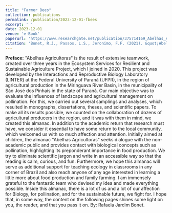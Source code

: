 ```yaml
---
title: "Farmer Bees"
collection: publications
permalink: /publication/2023-12-01-fbees
excerpt: ' '
date: 2023-12-01
venue: 'e-Book'
paperurl: 'https://www.researchgate.net/publication/375714169_Abelhas_Agricultoras'
citation: 'Bonet, R.J., Passos, L.S., Jeronimo, F.F. (2021). &quot;Abelhas Agricultoras.&quot; <i>e-Book</i>. Illustrations by Restrepo-Gonzáles, A. Curitiba, Author's edition, 51 pp.'
---
```


<b>Preface:</b> "Abelhas Agricultoras" is the result of extensive teamwork, created over three years in the Ecosystem Services for Resilient and Sustainable Agriculture Project, which I joined in 2020. This project was developed by the Interactions and Reproductive Biology Laboratory (LINTER) at the Federal University of Paraná (UFPR), in the region of agricultural production in the Miringuava River Basin, in the municipality of São José dos Pinhais in the state of Paraná. Our main objective was to evaluate the influences of landscape and agricultural management on pollination. For this, we carried out several samplings and analyses, which resulted in monographs, dissertations, theses, and scientific papers. To make all its results possible, we counted on the collaboration of dozens of agricultural producers in the region, and it was with them in mind, we created this almanac. In addition to the academic return that research must have, we consider it essential to have some return to the local community, which welcomed us with so much affection and attention. Initially aimed at children, the almanac "Abelhas Agricultoras" seeks dialogue with the non-academic public and provides contact with biological concepts such as pollination, highlighting its preponderant importance in food production. We try to eliminate scientific jargon and write in an accessible way so that the reading is calm, curious, and fun. Furthermore, we hope this almanac will serve as additional support for teaching ecology in classrooms in any corner of Brazil and also reach anyone of any age interested in learning a little more about food production and family farming. I am immensely grateful to the fantastic team who devised my idea and made everything possible. Inside this almanac, there is a lot of us and a lot of our affection for Biology, for pollination, and for the sustainable future, we fight for. I hope that, in some way, the content on the following pages shines some light on you, the reader, and that you pass it on. By: Rafaela Jardim Bonet.